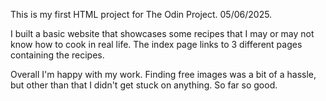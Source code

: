 This is my first HTML project for The Odin Project. 05/06/2025.

I built a basic website that showcases some recipes that I may or may not know how to cook in real life. The index page links to 3 different pages containing the recipes.

Overall I'm happy with my work. Finding free images was a bit of a hassle, but other than that I didn't get stuck on anything. So far so good. 